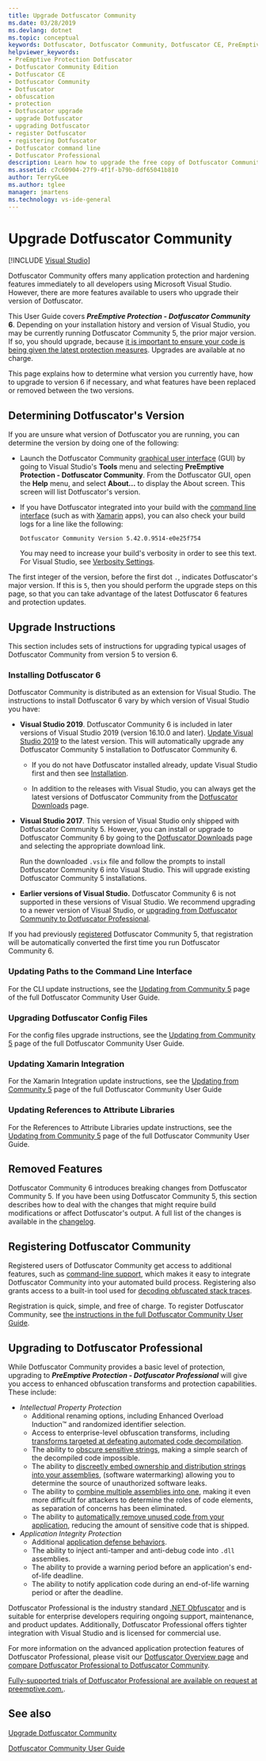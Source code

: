 ```yaml
---
title: Upgrade Dotfuscator Community
ms.date: 03/28/2019
ms.devlang: dotnet
ms.topic: conceptual
keywords: Dotfuscator, Dotfuscator Community, Dotfuscator CE, PreEmptive, PreEmptive Solutions, PreEmptive Protection, protection, community edition, obfuscation, .NET, free, Visual Studio 2019, Visual Studio 2017, Visual Studio, upgrade, command line
helpviewer_keywords:
- PreEmptive Protection Dotfuscator
- Dotfuscator Community Edition
- Dotfuscator CE
- Dotfuscator Community
- Dotfuscator
- obfuscation
- protection
- Dotfuscator upgrade
- upgrade Dotfuscator
- upgrading Dotfuscator
- register Dotfuscator
- registering Dotfuscator
- Dotfuscator command line
- Dotfuscator Professional
description: Learn how to upgrade the free copy of Dotfuscator Community included in Visual Studio.
ms.assetid: c7c60904-27f9-4f1f-b79b-ddf65041b810
author: TerryGLee
ms.author: tglee
manager: jmartens
ms.technology: vs-ide-general
---
```

# Upgrade Dotfuscator Community

 [!INCLUDE [Visual Studio](~/includes/applies-to-version/vs-windows-only.md)]

Dotfuscator Community offers many application protection and hardening features immediately to all developers using Microsoft Visual Studio.
However, there are more features available to users who upgrade their version of Dotfuscator.

This User Guide covers ***PreEmptive Protection - Dotfuscator Community* 6**.
Depending on your installation history and version of Visual Studio, you may be currently running Dotfuscator Community 5, the prior major version.
If so, you should upgrade, because [it is important to ensure your code is being given the latest protection measures][always-improving].
Upgrades are available at no charge.

This page explains how to determine what version you currently have, how to upgrade to version 6 if necessary, and what features have been replaced or removed between the two versions.

## Determining Dotfuscator's Version

If you are unsure what version of Dotfuscator you are running, you can determine the version by doing one of the following:

* Launch the Dotfuscator Community [graphical user interface][gui] (GUI) by going to Visual Studio's **Tools** menu and selecting **PreEmptive Protection - Dotfuscator Community**.
  From the Dotfuscator GUI, open the **Help** menu, and select **About...** to display the About screen.
  This screen will list Dotfuscator's version.

* If you have Dotfuscator integrated into your build with the [command line interface][cli] (such as with [Xamarin][xamarin] apps), you can also check your build logs for a line like the following:

  ```no-highlight
  Dotfuscator Community Version 5.42.0.9514-e0e25f754
  ```

  You may need to increase your build's verbosity in order to see this text.
  For Visual Studio, see [Verbosity Settings][verbosity].

The first integer of the version, before the first dot `.`, indicates Dotfuscator's major version.
If this is `5`, then you should perform the upgrade steps on this page, so that you can take advantage of the latest Dotfuscator 6 features and protection updates.

## Upgrade Instructions

This section includes sets of instructions for upgrading typical usages of Dotfuscator Community from version 5 to version 6.

### Installing Dotfuscator 6

Dotfuscator Community is distributed as an extension for Visual Studio.
The instructions to install Dotfuscator 6 vary by which version of Visual Studio you have:

* **Visual Studio 2019**.
  Dotfuscator Community 6 is included in later versions of Visual Studio 2019 (version 16.10.0 and later).
  [Update Visual Studio 2019][vs-update] to the latest version.
  This will automatically upgrade any Dotfuscator Community 5 installation to Dotfuscator Community 6.

    * If you do not have Dotfuscator installed already, update Visual Studio first and then see [Installation][install].

    * In addition to the releases with Visual Studio, you can always get the latest versions of Dotfuscator Community from the [Dotfuscator Downloads][download] page.

* **Visual Studio 2017**.
  This version of Visual Studio only shipped with Dotfuscator Community 5.
  However, you can install or upgrade to Dotfuscator Community 6 by going to the [Dotfuscator Downloads][download] page and selecting the appropriate download link.

  Run the downloaded `.vsix` file and follow the prompts to install Dotfuscator Community 6 into Visual Studio.
  This will upgrade existing Dotfuscator Community 5 installations.

* **Earlier versions of Visual Studio.**
  Dotfuscator Community 6 is not supported in these versions of Visual Studio.
  We recommend upgrading to a newer version of Visual Studio, or [upgrading from Dotfuscator Community to Dotfuscator Professional][pro].

If you had previously [registered][register] Dotfuscator Community 5, that registration will be automatically converted the first time you run Dotfuscator Community 6.

### Updating Paths to the Command Line Interface

For the CLI update instructions, see the [Updating from Community 5][up-com] page of the full Dotfuscator Community User Guide.

### Upgrading Dotfuscator Config Files

For the config files upgrade instructions, see the [Updating from Community 5][up-com-d] page of the full Dotfuscator Community User Guide.

### Updating Xamarin Integration

For the Xamarin Integration update instructions, see the [Updating from Community 5][up-com-xa] page of the full Dotfuscator Community User Guide

### Updating References to Attribute Libraries

For the References to Attribute Libraries update instructions, see the [Updating from Community 5][up-com-li] page of the full Dotfuscator Community User Guide.

## Removed Features

Dotfuscator Community 6 introduces breaking changes from Dotfuscator Community 5.
If you have been using Dotfuscator Community 5, this section describes how to deal with the changes that might require build modifications or affect Dotfuscator's output.
A full list of the changes is available in the [changelog][changelog].

## Registering Dotfuscator Community

Registered users of Dotfuscator Community get access to additional features, such as [command-line support][cli], which makes it easy to integrate Dotfuscator Community into your automated build process. Registering also grants access to a built-in tool used for [decoding obfuscated stack traces][decode-obfuscated].

Registration is quick, simple, and free of charge.
To register Dotfuscator Community, see [the instructions in the full Dotfuscator Community User Guide][register-ce].

## Upgrading to Dotfuscator Professional

While Dotfuscator Community provides a basic level of protection, upgrading to ***PreEmptive Protection - Dotfuscator Professional*** will give you access to enhanced obfuscation transforms and protection capabilities. These include:

* *Intellectual Property Protection*
  * Additional renaming options, including Enhanced Overload Induction™ and randomized identifier selection.
  * Access to enterprise-level obfuscation transforms, including [transforms targeted at defeating automated code decompilation][control-flow].
  * The ability to [obscure sensitive strings][string-encryption], making a simple search of the decompiled code impossible.
  * The ability to [discreetly embed ownership and distribution strings into your assemblies][watermarking], (software watermarking) allowing you to determine the source of unauthorized software leaks.
  * The ability to [combine multiple assemblies into one][linking], making it even more difficult for attackers to determine the roles of code elements, as separation of concerns has been eliminated.
  * The ability to [automatically remove unused code from your application][pruning], reducing the amount of sensitive code that is shipped.
* *Application Integrity Protection*
  * Additional [application defense behaviors][check-actions].
  * The ability to inject anti-tamper and anti-debug code into `.dll` assemblies.
  * The ability to provide a warning period before an application's end-of-life deadline.
  * The ability to notify application code during an end-of-life warning period or after the deadline.

Dotfuscator Professional is the industry standard [.NET Obfuscator][net-obfuscator] and is suitable for enterprise developers requiring ongoing support, maintenance, and product updates.
Additionally, Dotfuscator Professional offers tighter integration with Visual Studio and is licensed for commercial use.

For more information on the advanced application protection features of Dotfuscator Professional, please visit our [Dotfuscator Overview page][product-about] and [compare Dotfuscator Professional to Dotfuscator Community][product-compare].

[Fully-supported trials of Dotfuscator Professional are available on request at preemptive.com.][eval].

## See also

[Upgrade Dotfuscator Community][full]

<!-- Copyright © 2021 PreEmptive Solutions, LLC -->

[control-flow]:  https://www.preemptive.com/products/dotfuscator/features#controlflow
[string-encryption]:  https://www.preemptive.com/products/dotfuscator/features#string
[watermarking]:  https://www.preemptive.com/products/dotfuscator/features#watermarking
[linking]:  https://www.preemptive.com/products/dotfuscator/features#linking
[pruning]:  https://www.preemptive.com/products/dotfuscator/features#pruning

[check-actions]:  https://www.preemptive.com/dotfuscator/pro/userguide/en/protection_checks_overview.html#actions

[net-obfuscator]:  https://www.preemptive.com/products/dotfuscator/overview
[eval]:  https://www.preemptive.com/eval-request

[product-about]:  https://www.preemptive.com/products/dotfuscator/overview
[product-compare]:  https://www.preemptive.com/products/dotfuscator/compare-editions

[cli]:  https://www.preemptive.com/dotfuscator/ce/docs/help/intro_cli.html
[register-ce]:  https://www.preemptive.com/dotfuscator/ce/docs/help/gui_getstarted.html#register

[full]:  https://www.preemptive.com/dotfuscator/ce/docs/help/intro_upgrades.html
[decode-obfuscated]:  https://www.preemptive.com/dotfuscator/ce/docs/help/gui_decode_stack_trace.html

[Dotfuscator Community User Guide][home]

[always-improving]:  https://www.preemptive.com/always-improving
[gui]:  https://www.preemptive.com/dotfuscator/ce/docs/help/getting_started_gui.html
[xamarin]:  https://www.preemptive.com/dotfuscator/ce/docs/help/getting_started_xamarin.html
[verbosity]:  ../how-to-view-save-and-configure-build-log-files.md?view=vs-2019&preserve-view=true#to-change-the-amount-of-information-included-in-the-build-log
[vs-update]:  ../../install/update-visual-studio.md?view=vs-2019&preserve-view=true
[install]:  https://www.preemptive.com/dotfuscator/ce/docs/help/intro_install.html
[download]:  https://www.preemptive.com/products/dotfuscator/downloads
[pro]:  https://www.preemptive.com/dotfuscator/ce/docs/help/intro_upgrades.html
[register]:  https://www.preemptive.com/dotfuscator/ce/docs/help/intro_register.html
[up-com]:  https://www.preemptive.com/dotfuscator/ce/docs/help/intro_upgrade_from_5.html#pctoc-updating-paths-to-the-command-line-interface
[up-com-d]:  https://www.preemptive.com/dotfuscator/ce/docs/help/intro_upgrade_from_5.html#pctoc-upgrading-dotfuscator-config-files
[up-com-xa]:  https://www.preemptive.com/dotfuscator/ce/docs/help/intro_upgrade_from_5.html#pctoc-updating-xamarin-integration
[up-com-li]:  https://www.preemptive.com/dotfuscator/ce/docs/help/intro_upgrade_from_5.html#pctoc-updating-references-to-attribute-libraries
[changelog]:  https://www.preemptive.com/support/dotfuscator-support/dotfuscator-ce-change-log
[home]:  https://www.preemptive.com/dotfuscator/ce/docs/help/index.html